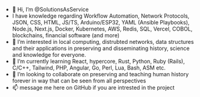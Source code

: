 - 👋 Hi, I’m @SolutionsAsService
- I have knowledge regarding Workflow Automation, Network Protocols, JSON, CSS, HTML, JS/TS, Arduino/ESP32, YAML (Ansible Playbooks), Node.js, Next.js, Docker, Kubernetes, AWS, Redis, SQL, Vercel, COBOL, blockchains, financial software (and more)
- 👀 I’m interested in local computing, distrubted networks, data structures and their applications in preserving and disseminating history, science and knowledge for everyone. 
- 🌱 I’m currently learning React, hypercore, Rust, Python, Ruby (Rails), C/C++, Tailwind, PHP, Angular, Go, Perl, Lua, Bash, ASM etc.
- 💜 I’m looking to collaborate on preserving and teaching human history forever in way that can be seen from all perspectives 
- 📫 message me here on GitHub if you are intrested in the project

<!---
SolutionsAsService/SolutionsAsService is a ✨ special ✨ repository because its `README.md` (this file) appears on your GitHub profile.
You can click the Preview link to take a look at your changes.
--->

